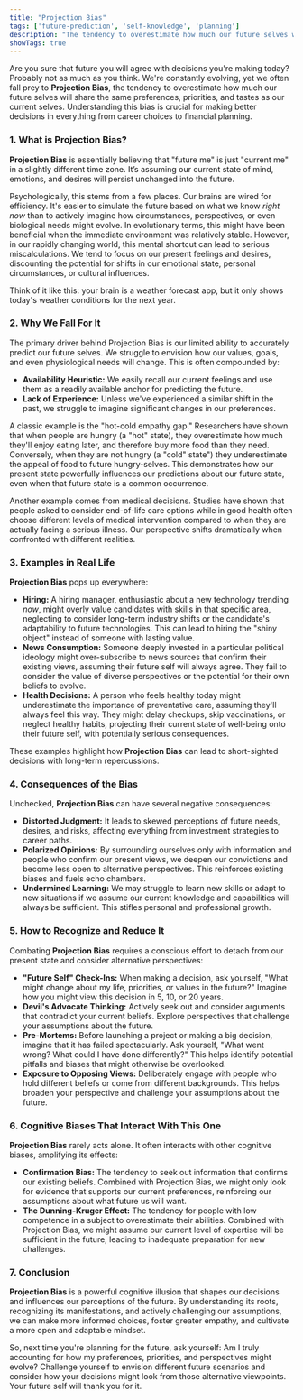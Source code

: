 ```yaml
---
title: "Projection Bias"
tags: ['future-prediction', 'self-knowledge', 'planning']
description: "The tendency to overestimate how much our future selves will share the same preferences, priorities, and tastes as our current selves."
showTags: true
---
```



Are you sure that future you will agree with decisions you're making today? Probably not as much as you think. We're constantly evolving, yet we often fall prey to **Projection Bias**, the tendency to overestimate how much our future selves will share the same preferences, priorities, and tastes as our current selves. Understanding this bias is crucial for making better decisions in everything from career choices to financial planning.

### 1. What is Projection Bias?

**Projection Bias** is essentially believing that "future me" is just "current me" in a slightly different time zone. It’s assuming our current state of mind, emotions, and desires will persist unchanged into the future.

Psychologically, this stems from a few places. Our brains are wired for efficiency. It's easier to simulate the future based on what we know *right now* than to actively imagine how circumstances, perspectives, or even biological needs might evolve. In evolutionary terms, this might have been beneficial when the immediate environment was relatively stable. However, in our rapidly changing world, this mental shortcut can lead to serious miscalculations. We tend to focus on our present feelings and desires, discounting the potential for shifts in our emotional state, personal circumstances, or cultural influences.

Think of it like this: your brain is a weather forecast app, but it only shows today's weather conditions for the next year.

### 2. Why We Fall For It

The primary driver behind Projection Bias is our limited ability to accurately predict our future selves. We struggle to envision how our values, goals, and even physiological needs will change. This is often compounded by:

*   **Availability Heuristic:** We easily recall our current feelings and use them as a readily available anchor for predicting the future.
*   **Lack of Experience:** Unless we've experienced a similar shift in the past, we struggle to imagine significant changes in our preferences.

A classic example is the "hot-cold empathy gap." Researchers have shown that when people are hungry (a "hot" state), they overestimate how much they'll enjoy eating later, and therefore buy more food than they need. Conversely, when they are not hungry (a "cold" state") they underestimate the appeal of food to future hungry-selves. This demonstrates how our present state powerfully influences our predictions about our future state, even when that future state is a common occurrence.

Another example comes from medical decisions. Studies have shown that people asked to consider end-of-life care options while in good health often choose different levels of medical intervention compared to when they are actually facing a serious illness. Our perspective shifts dramatically when confronted with different realities.

### 3. Examples in Real Life

**Projection Bias** pops up everywhere:

*   **Hiring:** A hiring manager, enthusiastic about a new technology trending *now*, might overly value candidates with skills in that specific area, neglecting to consider long-term industry shifts or the candidate's adaptability to future technologies. This can lead to hiring the "shiny object" instead of someone with lasting value.
*   **News Consumption:** Someone deeply invested in a particular political ideology might over-subscribe to news sources that confirm their existing views, assuming their future self will always agree. They fail to consider the value of diverse perspectives or the potential for their own beliefs to evolve.
*   **Health Decisions:** A person who feels healthy today might underestimate the importance of preventative care, assuming they'll always feel this way. They might delay checkups, skip vaccinations, or neglect healthy habits, projecting their current state of well-being onto their future self, with potentially serious consequences.

These examples highlight how **Projection Bias** can lead to short-sighted decisions with long-term repercussions.

### 4. Consequences of the Bias

Unchecked, **Projection Bias** can have several negative consequences:

*   **Distorted Judgment:** It leads to skewed perceptions of future needs, desires, and risks, affecting everything from investment strategies to career paths.
*   **Polarized Opinions:** By surrounding ourselves only with information and people who confirm our present views, we deepen our convictions and become less open to alternative perspectives. This reinforces existing biases and fuels echo chambers.
*   **Undermined Learning:** We may struggle to learn new skills or adapt to new situations if we assume our current knowledge and capabilities will always be sufficient. This stifles personal and professional growth.

### 5. How to Recognize and Reduce It

Combating **Projection Bias** requires a conscious effort to detach from our present state and consider alternative perspectives:

*   **"Future Self" Check-Ins:** When making a decision, ask yourself, "What might change about my life, priorities, or values in the future?" Imagine how you might view this decision in 5, 10, or 20 years.
*   **Devil's Advocate Thinking:** Actively seek out and consider arguments that contradict your current beliefs. Explore perspectives that challenge your assumptions about the future.
*   **Pre-Mortems:** Before launching a project or making a big decision, imagine that it has failed spectacularly. Ask yourself, "What went wrong? What could I have done differently?" This helps identify potential pitfalls and biases that might otherwise be overlooked.
*   **Exposure to Opposing Views:** Deliberately engage with people who hold different beliefs or come from different backgrounds. This helps broaden your perspective and challenge your assumptions about the future.

### 6. Cognitive Biases That Interact With This One

**Projection Bias** rarely acts alone. It often interacts with other cognitive biases, amplifying its effects:

*   **Confirmation Bias:** The tendency to seek out information that confirms our existing beliefs. Combined with Projection Bias, we might only look for evidence that supports our current preferences, reinforcing our assumptions about what future us will want.
*   **The Dunning-Kruger Effect:** The tendency for people with low competence in a subject to overestimate their abilities. Combined with Projection Bias, we might assume our current level of expertise will be sufficient in the future, leading to inadequate preparation for new challenges.

### 7. Conclusion

**Projection Bias** is a powerful cognitive illusion that shapes our decisions and influences our perceptions of the future. By understanding its roots, recognizing its manifestations, and actively challenging our assumptions, we can make more informed choices, foster greater empathy, and cultivate a more open and adaptable mindset.

So, next time you're planning for the future, ask yourself: Am I truly accounting for how my preferences, priorities, and perspectives might evolve? Challenge yourself to envision different future scenarios and consider how your decisions might look from those alternative viewpoints. Your future self will thank you for it.

